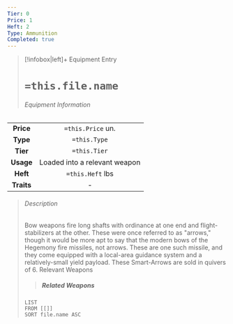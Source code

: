 ```yaml
---
Tier: 0
Price: 1
Heft: 2
Type: Ammunition
Completed: true
---
```

> [!infobox|left]+ Equipment Entry
> # `=this.file.name`
> ###### Equipment Information
|            |                               |
|:----------:|:-----------------------------:|
| **Price**  |       `=this.Price` un.       |
|  **Type**  |         `=this.Type`          |
|  **Tier**  |         `=this.Tier`          |
| **Usage**  | Loaded into a relevant weapon |
|  **Heft**  |       `=this.Heft` lbs        |
| **Traits** |               -               |
> ###### *Description*
> Bow weapons fire long shafts with ordinance at one end and flight-stabilizers at the other. These were once referred to as "arrows," though it would be more apt to say that the modern bows of the Hegemony fire missiles, not arrows. These are one such missile, and they come equipped with a local-area guidance system and a relatively-small yield payload. These Smart-Arrows are sold in quivers of 6.
> Relevant Weapons
> > ##### Related Weapons
> ```dataview
> LIST 
> FROM [[]]
> SORT file.name ASC
> ```
